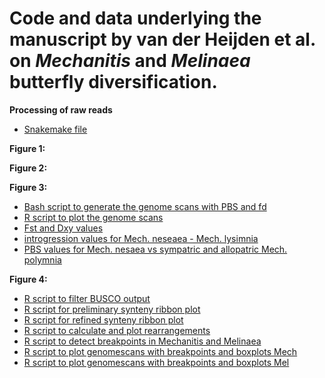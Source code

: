 # Code and data underlying the manuscript by van der Heijden et al. on _Mechanitis_ and _Melinaea_ butterfly diversification.

**Processing of raw reads**
- [Snakemake file]()

**Figure 1:**

**Figure 2:**

**Figure 3:**
- [Bash script to generate the genome scans with PBS and fd](https://github.com/rapidspeciation/mechanitis_melinaea/tree/main/scripts/nesaea_introgression_PBS.sh)
- [R script to plot the genome scans](https://github.com/rapidspeciation/mechanitis_melinaea/tree/main/Rscript_Mech.nesaea.r)
- [Fst and Dxy values](https://github.com/rapidspeciation/mechanitis_melinaea/tree/main/scripts/Mechanitis.nesaea.filtered.2000.Fst.Dxy.pi.csv)
- [introgression values for Mech. neseaea - Mech. lysimnia](https://github.com/rapidspeciation/mechanitis_melinaea/tree/main/scripts/Mechanitis.nesaea.filtered.2000.fd.polBr_nes_lysBr_mess.csv)
- [PBS values for Mech. nesaea vs sympatric and allopatric Mech. polymnia](https://github.com/rapidspeciation/mechanitis_melinaea/tree/main/scripts/polW_polB_nes.pbs)

**Figure 4:**
- [R script to filter BUSCO output](https://github.com/rapidspeciation/mechanitis_melinaea/tree/main/scripts/filter_busco_output.R)
- [R script for preliminary synteny ribbon plot](https://github.com/rapidspeciation/mechanitis_melinaea/tree/main/scripts/plot_synteny.R)
- [R script for refined synteny ribbon plot](https://github.com/rapidspeciation/mechanitis_melinaea/tree/main/scripts/plot_synteny_fine_tuning.R)
- [R script to calculate and plot rearrangements](https://github.com/rapidspeciation/mechanitis_melinaea/tree/main/scripts/rearrangement_stats.Rmd)
- [R script to detect breakpoints in Mechanitis and Melinaea](https://github.com/rapidspeciation/mechanitis_melinaea/tree/main/scripts/breakpoints.Rmd)
- [R script to plot genomescans with breakpoints and boxplots Mech](https://github.com/rapidspeciation/mechanitis_melinaea/tree/main/scripts/genomescan_mec.Rmd)
- [R script to plot genomescans with breakpoints and boxplots Mel](https://github.com/rapidspeciation/mechanitis_melinaea/tree/main/scripts/genomescan_mel.Rmd)


